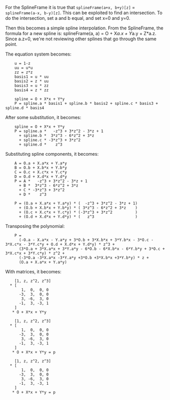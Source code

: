 For the SplineFrame it is true that `splineFrame(a+x, b+y)[z]` = `splineFrame(a-x, b-y)[z]`.
This can be exploited to find an intersection.
To do the intersection, set a and b equal, and set x=0 and y=0.

Then this becomes a simple spline interpolation. From the SplineFrame, the formula for a new spline is:
splineFrame(a, a) = O + X*a.x + Y*a.y + Z*a.z. Since a.z=0, we're not reviewing other splines that go through the same point.

The equation system becomes:
```
    u = 1-z
    uu = u*u
    zz = z*z
    basis1 = u * uu
    basis2 = z * uu
    basis3 = u * zz
    basis4 = z * zz

    spline = O + X*x + Y*y
    P = spline.a * basis1 + spline.b * basis2 + spline.c * basis3 + spline.d * basis4 
```

After some substitution, it becomes:
```
    spline = O + X*x + Y*y
    P = spline.a *   -z^3 + 3*z^2 - 3*z + 1
      + spline.b *  3*z^3 - 6*z^2 + 3*z
      + spline.c * -3*z^3 + 3*z^2
      + spline.d *    z^3
```
Substituting spline components, it becomes:
```
    A = O.a + X.a*x + Y.a*y
    B = O.b + X.b*x + Y.b*y
    C = O.c + X.c*x + Y.c*y
    D = O.d + X.d*x + Y.d*y
    P = A *   -z^3 + 3*z^2 - 3*z + 1
      + B *  3*z^3 - 6*z^2 + 3*z
      + C * -3*z^3 + 3*z^2
      + D *    z^3
```
```
    P = (O.a + X.a*x + Y.a*y) * (  -z^3 + 3*z^2 - 3*z + 1)
      + (O.b + X.b*x + Y.b*y) * ( 3*z^3 - 6*z^2 + 3*z    )
      + (O.c + X.c*x + Y.c*y) * (-3*z^3 + 3*z^2          )
      + (O.d + X.d*x + Y.d*y) * (   z^3                  )
```
Transposing the polynomial:
```
    P = 
      (-O.a - X.a*x - Y.a*y + 3*O.b + 3*X.b*x + 3*Y.b*x - 3*O.c - 3*X.c*x - 3*Y.c*y + O.d + X.d*x + Y.d*y) * z^3 +
      (3*O.a + 3*X.a*x + 3*Y.a*y - 6*O.b - 6*X.b*x - 6*Y.b*y + 3*O.c + 3*X.c*x + 3*Y.c*y) * z^2 +
      (-3*O.a -3*X.a*x -3*Y.a*y +3*O.b +3*X.b*x +3*Y.b*y) * z +
      (O.a + X.a*x + Y.a*y)
```

With matrices, it becomes:
```
    [1, z, z^2, z^3]
  * [
       1,  0,  0, 0
      -3,  3,  0, 0
       3, -6,  3, 0
      -1,  3, -3, 1
    ]
   * O + X*x + Y*y
```
```
    [1, z, z^2, z^3]
  * [
       1,  0,  0, 0
      -3,  3,  0, 0
       3, -6,  3, 0
      -1,  3, -3, 1
    ]
   * O + X*x + Y*y = p
```
```
    [1, z, z^2, z^3]
  * [
       1,  0,  0, 0
      -3,  3,  0, 0
       3, -6,  3, 0
      -1,  3, -3, 1
    ]
   * O + X*x + Y*y = p
```